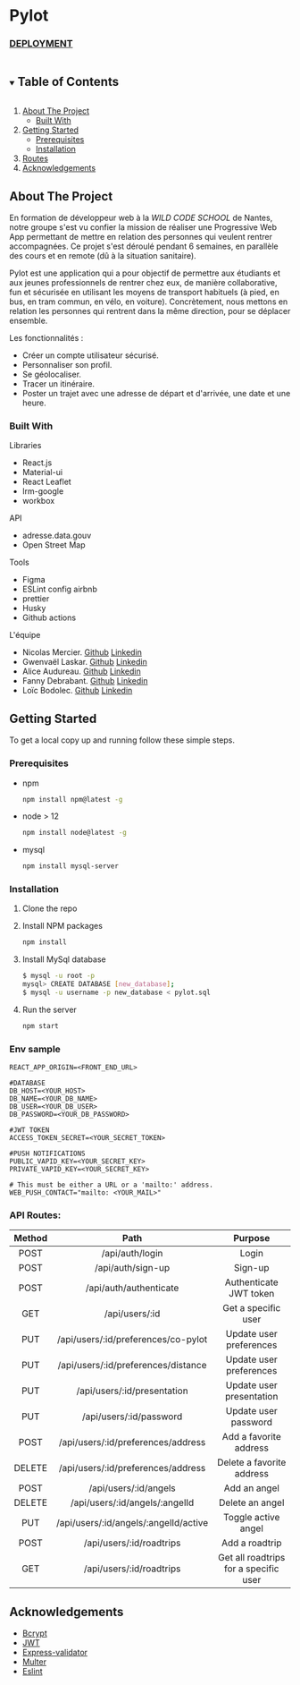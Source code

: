 # Pylot

### [DEPLOYMENT](https://nts-js-202009-p3-frontend-pylot.jsrover.wilders.dev/)

<!-- TABLE OF CONTENTS -->
<details open="open">
  <summary><h2 style="display: inline-block">Table of Contents</h2></summary>
  <ol>
    <li>
      <a href="#about-the-project">About The Project</a>
      <ul>
        <li><a href="#built-with">Built With</a></li>
      </ul>
    </li>
    <li>
      <a href="#getting-started">Getting Started</a>
      <ul>
        <li><a href="#prerequisites">Prerequisites</a></li>
        <li><a href="#installation">Installation</a></li>
      </ul>
    </li>
    <li><a href="#routes">Routes</a></li>
    <li><a href="#acknowledgements">Acknowledgements</a></li>
  </ol>
</details>

<!-- ABOUT THE PROJECT -->

## About The Project

En formation de développeur web à la _WILD CODE SCHOOL_ de Nantes, notre groupe s'est vu confier la mission de réaliser une Progressive Web App permettant de mettre en relation des personnes qui veulent rentrer accompagnées. Ce projet s'est déroulé pendant 6 semaines, en parallèle des cours et en remote (dû à la situation sanitaire).

Pylot est une application qui a pour objectif de permettre aux étudiants et aux jeunes professionnels de rentrer chez eux, de manière collaborative, fun et sécurisée en utilisant les moyens de transport habituels (à pied, en bus, en tram commun, en vélo, en voiture). Concrètement, nous mettons en relation les personnes qui rentrent dans la même direction, pour se déplacer ensemble.

Les fonctionnalités :

- Créer un compte utilisateur sécurisé.
- Personnaliser son profil.
- Se géolocaliser.
- Tracer un itinéraire.
- Poster un trajet avec une adresse de départ et d'arrivée, une date et une heure.

### Built With

Libraries

- React.js
- Material-ui
- React Leaflet
- lrm-google
- workbox

API

- adresse.data.gouv
- Open Street Map

Tools

- Figma
- ESLint config airbnb
- prettier
- Husky
- Github actions

L'équipe

- Nicolas Mercier. [Github](https://github.com/nicholas570) [Linkedin](https://www.linkedin.com/in/nicolas-mercier-80ba1232/)
- Gwenvaël Laskar. [Github](https://github.com/rouxxi) [Linkedin](https://www.linkedin.com/in/gwenvael-laskar-39096a1b8/)
- Alice Audureau. [Github](https://github.com/Alice-Audureau) [Linkedin](https://www.linkedin.com/in/alice-audureau-11a0471ba/)
- Fanny Debrabant. [Github](https://github.com/fdebrabant) [Linkedin](https://www.linkedin.com/in/fanny-debrabant/)
- Loïc Bodolec. [Github](https://github.com/loicbdev) [Linkedin](https://www.linkedin.com/in/loic-bodolec/)

<!-- GETTING STARTED -->

## Getting Started

To get a local copy up and running follow these simple steps.

### Prerequisites

- npm
  ```sh
  npm install npm@latest -g
  ```
- node > 12
  ```sh
  npm install node@latest -g
  ```
- mysql
  ```sh
  npm install mysql-server
  ```

### Installation

1. Clone the repo

2. Install NPM packages
   ```sh
   npm install
   ```
3. Install MySql database
   ```sh
   $ mysql -u root -p
   mysql> CREATE DATABASE [new_database];
   $ mysql -u username -p new_database < pylot.sql
   ```
4. Run the server
   ```sh
   npm start
   ```

<!-- ENV -->

### Env sample

```
REACT_APP_ORIGIN=<FRONT_END_URL>

#DATABASE
DB_HOST=<YOUR_HOST>
DB_NAME=<YOUR_DB_NAME>
DB_USER=<YOUR_DB_USER>
DB_PASSWORD=<YOUR_DB_PASSWORD>

#JWT TOKEN
ACCESS_TOKEN_SECRET=<YOUR_SECRET_TOKEN>

#PUSH NOTIFICATIONS
PUBLIC_VAPID_KEY=<YOUR_SECRET_KEY>
PRIVATE_VAPID_KEY=<YOUR_SECRET_KEY>

# This must be either a URL or a 'mailto:' address.
WEB_PUSH_CONTACT="mailto: <YOUR_MAIL>"
```

<!-- ROUTES -->

### API Routes:

| Method |                 Path                  |                Purpose                |
| :----: | :-----------------------------------: | :-----------------------------------: |
|  POST  |            /api/auth/login            |                 Login                 |
|  POST  |           /api/auth/sign-up           |                Sign-up                |
|  POST  |        /api/auth/authenticate         |        Authenticate JWT token         |
|  GET   |            /api/users/:id             |          Get a specific user          |
|  PUT   |  /api/users/:id/preferences/co-pylot  |        Update user preferences        |
|  PUT   |  /api/users/:id/preferences/distance  |        Update user preferences        |
|  PUT   |      /api/users/:id/presentation      |       Update user presentation        |
|  PUT   |        /api/users/:id/password        |         Update user password          |
|  POST  |  /api/users/:id/preferences/address   |        Add a favorite address         |
| DELETE |  /api/users/:id/preferences/address   |       Delete a favorite address       |
|  POST  |         /api/users/:id/angels         |             Add an angel              |
| DELETE |    /api/users/:id/angels/:angelId     |            Delete an angel            |
|  PUT   | /api/users/:id/angels/:angelId/active |          Toggle active angel          |
|  POST  |       /api/users/:id/roadtrips        |            Add a roadtrip             |
|  GET   |       /api/users/:id/roadtrips        | Get all roadtrips for a specific user |

<!-- ACKNOWLEDGEMENTS -->

## Acknowledgements

- [Bcrypt](https://www.bcrypt.fr/)
- [JWT](https://jwt.io/)
- [Express-validator](https://express-validator.github.io/docs/)
- [Multer](https://github.com/expressjs/multer)
- [Eslint](https://eslint.org/)
